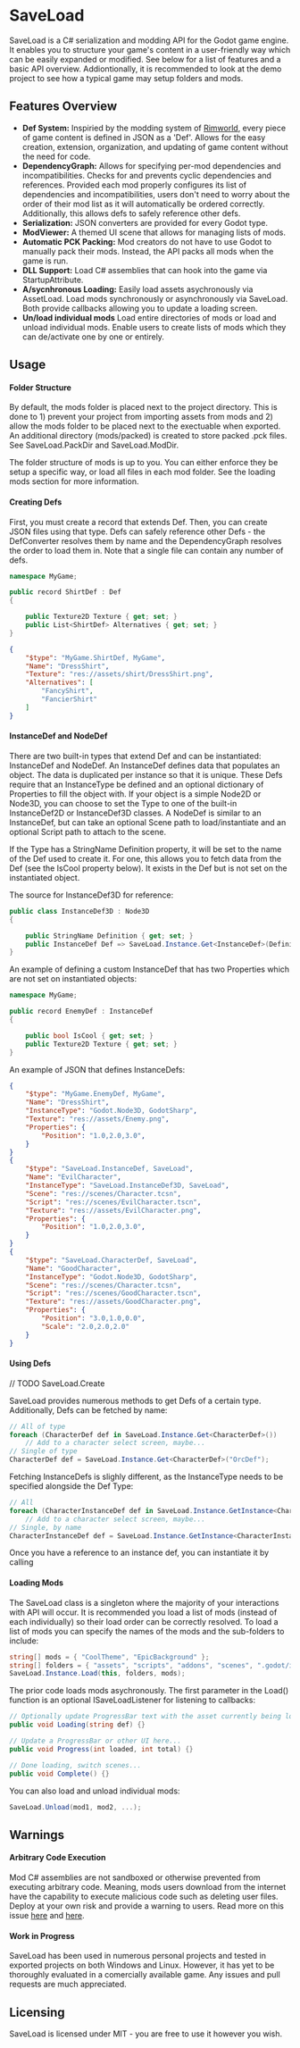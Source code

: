 # SaveLoad

SaveLoad is a C# serialization and modding API for the Godot game engine. It enables you to structure your game's content in a user-friendly way which can be easily expanded or modified. See below for a list of features and a basic API overview. Addiontionally, it is recommended to look at the demo project to see how a typical game may setup folders and mods.

## Features Overview

- **Def System:** Inspiried by the modding system of [Rimworld](https://rimworldgame.com/), every piece of game content is defined in JSON as a 'Def'. Allows for the easy creation, extension, organization, and updating of game content without the need for code.
- **DependencyGraph:** Allows for specifying per-mod dependencies and incompatibilities. Checks for and prevents cyclic dependencies and references. Provided each mod properly configures its list of dependencies and incompatibilities, users don't need to worry about the order of their mod list as it will automatically be ordered correctly. Additionally, this allows defs to safely reference other defs.
- **Serialization:** JSON converters are provided for every Godot type.
- **ModViewer:** A themed UI scene that allows for managing lists of mods.
- **Automatic PCK Packing:** Mod creators do not have to use Godot to manually pack their mods. Instead, the API packs all mods when the game is run.
- **DLL Support:** Load C# assemblies that can hook into the game via StartupAttribute.
- **A/sycnhronous Loading:** Easily load assets asychronously via AssetLoad. Load mods synchronously or asynchronously via SaveLoad. Both provide callbacks allowing you to update a loading screen.
- **Un/load individual mods** Load entire directories of mods or load and unload individual mods. Enable users to create lists of mods which they can de/activate one by one or entirely.

## Usage

#### Folder Structure

By default, the mods folder is placed next to the project directory. This is done to 1) prevent your project from importing assets from mods and 2) allow the mods folder to be placed next to the exectuable when exported. An additional directory (mods/packed) is created to store packed .pck files. See SaveLoad.PackDir and SaveLoad.ModDir.

The folder structure of mods is up to you. You can either enforce they be setup a specific way, or load all files in each mod folder. See the loading mods section for more information.

#### Creating Defs

First, you must create a record that extends Def. Then, you can create JSON files using that type. Defs can safely reference other Defs - the DefConverter resolves them by name and the DependencyGraph resolves the order to load them in. Note that a single file can contain any number of defs.
```C#
namespace MyGame;

public record ShirtDef : Def
{

    public Texture2D Texture { get; set; }
    public List<ShirtDef> Alternatives { get; set; } 
}
```
```JSON
{
    "$type": "MyGame.ShirtDef, MyGame",
    "Name": "DressShirt",
    "Texture": "res://assets/shirt/DressShirt.png",
    "Alternatives": [
        "FancyShirt",
        "FancierShirt"
    ]
}
```

#### InstanceDef and NodeDef

There are two built-in types that extend Def and can be instantiated: InstanceDef and NodeDef. An InstanceDef defines data that populates an object. The data is duplicated per instance so that it is unique. These Defs require that an InstanceType be defined and an optional dictionary of Properties to fill the object with. If your object is a simple Node2D or Node3D, you can choose to set the Type to one of the built-in InstanceDef2D or InstanceDef3D classes. A NodeDef is similar to an InstanceDef, but can take an optional Scene path to load/instantiate and an optional Script path to attach to the scene.

If the Type has a StringName Definition property, it will be set to the name of the Def used to create it. For one, this allows you to fetch data from the Def (see the IsCool property below). It exists in the Def but is not set on the instantiated object.

The source for InstanceDef3D for reference:
```C#
public class InstanceDef3D : Node3D
{

	public StringName Definition { get; set; }
	public InstanceDef Def => SaveLoad.Instance.Get<InstanceDef>(Definition);
}
```

An example of defining a custom InstanceDef that has two Properties which are not set on instantiated objects:
```C#
namespace MyGame;

public record EnemyDef : InstanceDef
{

	public bool IsCool { get; set; }
	public Texture2D Texture { get; set; }
}
```

An example of JSON that defines InstanceDefs:
```JSON
{
    "$type": "MyGame.EnemyDef, MyGame",
    "Name": "DressShirt",
    "InstanceType": "Godot.Node3D, GodotSharp",
    "Texture": "res://assets/Enemy.png",
    "Properties": {
        "Position": "1.0,2.0,3.0",
    }
}
{
    "$type": "SaveLoad.InstanceDef, SaveLoad",
    "Name": "EvilCharacter",
    "InstanceType": "SaveLoad.InstanceDef3D, SaveLoad",
    "Scene": "res://scenes/Character.tcsn",
    "Script": "res://scenes/EvilCharacter.tscn",
    "Texture": "res://assets/EvilCharacter.png",
    "Properties": {
        "Position": "1.0,2.0,3.0",
    }
}
{
    "$type": "SaveLoad.CharacterDef, SaveLoad",
    "Name": "GoodCharacter",
    "InstanceType": "Godot.Node3D, GodotSharp",
    "Scene": "res://scenes/Character.tcsn",
    "Script": "res://scenes/GoodCharacter.tscn",
    "Texture": "res://assets/GoodCharacter.png",
    "Properties": {
        "Position": "3.0,1.0,0.0",
        "Scale": "2.0,2.0,2.0"
    }
}
```

#### Using Defs

// TODO SaveLoad.Create

SaveLoad provides numerous methods to get Defs of a certain type. Additionally, Defs can be fetched by name:
```C#
// All of type
foreach (CharacterDef def in SaveLoad.Instance.Get<CharacterDef>())
	// Add to a character select screen, maybe...
// Single of type
CharacterDef def = SaveLoad.Instance.Get<CharacterDef>("OrcDef");
```

Fetching InstanceDefs is slighly different, as the InstanceType needs to be specified alongside the Def Type:
```C#
// All
foreach (CharacterInstanceDef def in SaveLoad.Instance.GetInstance<CharacterInstanceDef, InstanceDef>())
	// Add to a character select screen, maybe...
// Single, by name
CharacterInstanceDef def = SaveLoad.Instance.GetInstance<CharacterInstanceDef, Character2D>("OrcInstanceDef");
```

Once you have a reference to an instance def, you can instantiate it by calling 

#### Loading Mods
The SaveLoad class is a singleton where the majority of your interactions with API will occur. It is recommended you load a list of mods (instead of each individually) so their load order can be correctly resolved. To load a list of mods you can specify the names of the mods and the sub-folders to include:
```C#
string[] mods = { "CoolTheme", "EpicBackground" };
string[] folders = { "assets", "scripts", "addons", "scenes", ".godot/imported" };
SaveLoad.Instance.Load(this, folders, mods);
```

The prior code loads mods asychronously. The first parameter in the Load() function is an optional ISaveLoadListener for listening to callbacks:
```C#
// Optionally update ProgressBar text with the asset currently being loaded...
public void Loading(string def) {}    

// Update a ProgressBar or other UI here...
public void Progress(int loaded, int total) {}

// Done loading, switch scenes...
public void Complete() {}
```

You can also load and unload individual mods:
```C#
SaveLoad.Unload(mod1, mod2, ...);
```

## Warnings

#### Arbitrary Code Execution
Mod C# assemblies are not sandboxed or otherwise prevented from executing arbitrary code. Meaning, mods users download from the internet have the capability to execute malicious code such as deleting user files. Deploy at your own risk and provide a warning to users. Read more on this issue [here](https://github.com/godotengine/godot/issues/7753) and [here](https://github.com/godotengine/godot-proposals/issues/5010).

#### Work in Progress
SaveLoad has been used in numerous personal projects and tested in exported projects on both Windows and Linux. However, it has yet to be thoroughly evaluated in a comercially available game. Any issues and pull requests are much appreciated.

## Licensing
SaveLoad is licensed under MIT - you are free to use it however you wish.
